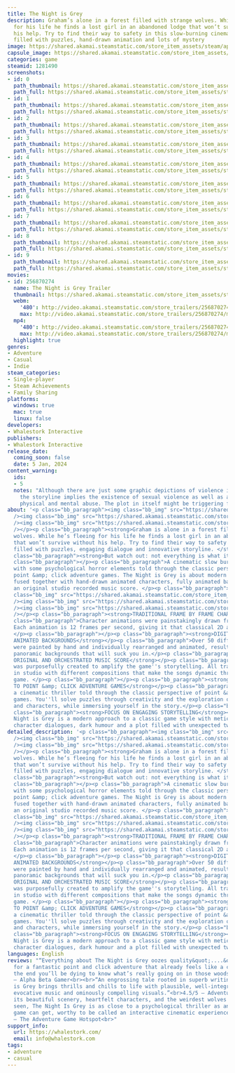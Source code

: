 ```yaml
---
title: The Night is Grey
description: Graham’s alone in a forest filled with strange wolves. While he’s fleeing
  for his life he finds a lost girl in an abandoned lodge that won’t survive without
  his help. Try to find their way to safety in this slow-burning cinematic thriller
  filled with puzzles, hand-drawn animation and lots of mystery
image: https://shared.akamai.steamstatic.com/store_item_assets/steam/apps/1281490/header.jpg?t=1732710355
capsule_image: https://shared.akamai.steamstatic.com/store_item_assets/steam/apps/1281490/capsule_231x87.jpg?t=1732710355
categories: game
steamid: 1281490
screenshots:
- id: 0
  path_thumbnail: https://shared.akamai.steamstatic.com/store_item_assets/steam/apps/1281490/ss_9285a672f168e8e56586624d0471fda5ffd690bc.600x338.jpg?t=1732710355
  path_full: https://shared.akamai.steamstatic.com/store_item_assets/steam/apps/1281490/ss_9285a672f168e8e56586624d0471fda5ffd690bc.1920x1080.jpg?t=1732710355
- id: 1
  path_thumbnail: https://shared.akamai.steamstatic.com/store_item_assets/steam/apps/1281490/ss_8764b8cace7e5b34004925e16291ced1a22239fe.600x338.jpg?t=1732710355
  path_full: https://shared.akamai.steamstatic.com/store_item_assets/steam/apps/1281490/ss_8764b8cace7e5b34004925e16291ced1a22239fe.1920x1080.jpg?t=1732710355
- id: 2
  path_thumbnail: https://shared.akamai.steamstatic.com/store_item_assets/steam/apps/1281490/ss_bea99682f8448f1c948a31ff834c19114bc43962.600x338.jpg?t=1732710355
  path_full: https://shared.akamai.steamstatic.com/store_item_assets/steam/apps/1281490/ss_bea99682f8448f1c948a31ff834c19114bc43962.1920x1080.jpg?t=1732710355
- id: 3
  path_thumbnail: https://shared.akamai.steamstatic.com/store_item_assets/steam/apps/1281490/ss_32f48342659cec58aae3e1840d6911d92ec48103.600x338.jpg?t=1732710355
  path_full: https://shared.akamai.steamstatic.com/store_item_assets/steam/apps/1281490/ss_32f48342659cec58aae3e1840d6911d92ec48103.1920x1080.jpg?t=1732710355
- id: 4
  path_thumbnail: https://shared.akamai.steamstatic.com/store_item_assets/steam/apps/1281490/ss_221f3fe3b80ac15fad0ca75ad8d1eda29fd920ec.600x338.jpg?t=1732710355
  path_full: https://shared.akamai.steamstatic.com/store_item_assets/steam/apps/1281490/ss_221f3fe3b80ac15fad0ca75ad8d1eda29fd920ec.1920x1080.jpg?t=1732710355
- id: 5
  path_thumbnail: https://shared.akamai.steamstatic.com/store_item_assets/steam/apps/1281490/ss_dda8db1c05c6954e8d93b7fc1f1c8a3f9ccba0a2.600x338.jpg?t=1732710355
  path_full: https://shared.akamai.steamstatic.com/store_item_assets/steam/apps/1281490/ss_dda8db1c05c6954e8d93b7fc1f1c8a3f9ccba0a2.1920x1080.jpg?t=1732710355
- id: 6
  path_thumbnail: https://shared.akamai.steamstatic.com/store_item_assets/steam/apps/1281490/ss_0e5d75774639410e7bb0a3a97c26fb549f5780ee.600x338.jpg?t=1732710355
  path_full: https://shared.akamai.steamstatic.com/store_item_assets/steam/apps/1281490/ss_0e5d75774639410e7bb0a3a97c26fb549f5780ee.1920x1080.jpg?t=1732710355
- id: 7
  path_thumbnail: https://shared.akamai.steamstatic.com/store_item_assets/steam/apps/1281490/ss_8834b9f69137816f653df48aec43f1fd9283816d.600x338.jpg?t=1732710355
  path_full: https://shared.akamai.steamstatic.com/store_item_assets/steam/apps/1281490/ss_8834b9f69137816f653df48aec43f1fd9283816d.1920x1080.jpg?t=1732710355
- id: 8
  path_thumbnail: https://shared.akamai.steamstatic.com/store_item_assets/steam/apps/1281490/ss_f4e56ffe994dc14e1fc68201894789eb4aa35628.600x338.jpg?t=1732710355
  path_full: https://shared.akamai.steamstatic.com/store_item_assets/steam/apps/1281490/ss_f4e56ffe994dc14e1fc68201894789eb4aa35628.1920x1080.jpg?t=1732710355
- id: 9
  path_thumbnail: https://shared.akamai.steamstatic.com/store_item_assets/steam/apps/1281490/ss_62e627e3e3faba98bb170480f07552109badbae5.600x338.jpg?t=1732710355
  path_full: https://shared.akamai.steamstatic.com/store_item_assets/steam/apps/1281490/ss_62e627e3e3faba98bb170480f07552109badbae5.1920x1080.jpg?t=1732710355
movies:
- id: 256870274
  name: The Night is Grey Trailer
  thumbnail: https://shared.akamai.steamstatic.com/store_item_assets/steam/apps/256870274/movie.293x165.jpg?t=1706175698
  webm:
    '480': http://video.akamai.steamstatic.com/store_trailers/256870274/movie480_vp9.webm?t=1706175698
    max: http://video.akamai.steamstatic.com/store_trailers/256870274/movie_max_vp9.webm?t=1706175698
  mp4:
    '480': http://video.akamai.steamstatic.com/store_trailers/256870274/movie480.mp4?t=1706175698
    max: http://video.akamai.steamstatic.com/store_trailers/256870274/movie_max.mp4?t=1706175698
  highlight: true
genres:
- Adventure
- Casual
- Indie
steam_categories:
- Single-player
- Steam Achievements
- Family Sharing
platforms:
  windows: true
  mac: true
  linux: false
developers:
- Whalestork Interactive
publishers:
- Whalestork Interactive
release_date:
  coming_soon: false
  date: 5 Jan, 2024
content_warning:
  ids:
  - 5
  notes: "Although there are just some graphic depictions of violence in the game,
    the storyline implies the existence of sexual violence as well as a history of
    physical and mental abuse. The plot in itself might be triggering for some players.\r\n\r\n"
about: '<p class="bb_paragraph"><img class="bb_img" src="https://shared.akamai.steamstatic.com/store_item_assets/steam/apps/1281490/extras/tnig-quotes_steam.png?t=1732710355"
  /><img class="bb_img" src="https://shared.akamai.steamstatic.com/store_item_assets/steam/apps/1281490/extras/SD01.png?t=1732710355"
  /><img class="bb_img" src="https://shared.akamai.steamstatic.com/store_item_assets/steam/apps/1281490/extras/TNIG_GIF_STEAM_1.gif?t=1732710355"
  /></p><p class="bb_paragraph"><strong>Graham is alone in a forest filled with strange
  wolves. While he’s fleeing for his life he finds a lost girl in an abandoned lodge
  that won’t survive without his help. Try to find their way to safety in this game
  filled with puzzles, engaging dialogue and innovative storyline. </strong></p><p
  class="bb_paragraph"><strong>But watch out: not everything is what it seems.</strong></p><p
  class="bb_paragraph"></p><p class="bb_paragraph">A cinematic slow burn thriller
  with some psychological horror elements told through the classic perspective of
  point &amp; click adventure games. The Night is Grey is about modern storytelling
  fused together with hand-drawn animated characters, fully animated backgrounds and
  an original studio recorded music score. </p><p class="bb_paragraph"></p><p class="bb_paragraph"><img
  class="bb_img" src="https://shared.akamai.steamstatic.com/store_item_assets/steam/apps/1281490/extras/TNIG_GIF_STEAM_2.gif?t=1732710355"
  /><img class="bb_img" src="https://shared.akamai.steamstatic.com/store_item_assets/steam/apps/1281490/extras/SD02.png?t=1732710355"
  /><img class="bb_img" src="https://shared.akamai.steamstatic.com/store_item_assets/steam/apps/1281490/extras/TNIG_BOAT_LOOP_BANNER_STEAM_2.gif?t=1732710355"
  /></p><p class="bb_paragraph"><strong>TRADITIONAL FRAME BY FRAME CHARACTER ANIMATION</strong></p><p
  class="bb_paragraph">Character animations were painstakingly drawn frame by frame.
  Each animation is 12 frames per second, giving it that classical 2D animations feel.
  </p><p class="bb_paragraph"></p><p class="bb_paragraph"><strong>DIGITALLY PAINTED
  ANIMATED BACKGROUNDS</strong></p><p class="bb_paragraph">Over 50 different locations
  were painted by hand and individually rearranged and animated, resulting in animated
  panoramic backgrounds that will suck you in.</p><p class="bb_paragraph"></p><p class="bb_paragraph"><strong>FULLY
  ORIGINAL AND ORCHESTRATED MUSIC SCORE</strong></p><p class="bb_paragraph">Our soundtrack
  was purposefully created to amplify the game''s storytelling. All tracks were recorded
  in studio with different compositions that make the songs dynamic throughout the
  game. </p><p class="bb_paragraph"></p><p class="bb_paragraph"><strong>A LOVE LETTER
  TO POINT &amp; CLICK ADVENTURE GAMES</strong></p><p class="bb_paragraph">This is
  a cinematic thriller told through the classic perspective of point &amp; click adventure
  games. You''ll solve puzzles through creativity and the exploration of sceneries
  and characters, while immersing yourself in the story.</p><p class="bb_paragraph"></p><p
  class="bb_paragraph"><strong>FOCUS ON ENGAGING STORYTELLING</strong></p><p class="bb_paragraph">The
  Night is Grey is a modern approach to a classic game style with meticulously written
  character dialogues, dark humour and a plot filled with unexpected twists.</p>'
detailed_description: '<p class="bb_paragraph"><img class="bb_img" src="https://shared.akamai.steamstatic.com/store_item_assets/steam/apps/1281490/extras/tnig-quotes_steam.png?t=1732710355"
  /><img class="bb_img" src="https://shared.akamai.steamstatic.com/store_item_assets/steam/apps/1281490/extras/SD01.png?t=1732710355"
  /><img class="bb_img" src="https://shared.akamai.steamstatic.com/store_item_assets/steam/apps/1281490/extras/TNIG_GIF_STEAM_1.gif?t=1732710355"
  /></p><p class="bb_paragraph"><strong>Graham is alone in a forest filled with strange
  wolves. While he’s fleeing for his life he finds a lost girl in an abandoned lodge
  that won’t survive without his help. Try to find their way to safety in this game
  filled with puzzles, engaging dialogue and innovative storyline. </strong></p><p
  class="bb_paragraph"><strong>But watch out: not everything is what it seems.</strong></p><p
  class="bb_paragraph"></p><p class="bb_paragraph">A cinematic slow burn thriller
  with some psychological horror elements told through the classic perspective of
  point &amp; click adventure games. The Night is Grey is about modern storytelling
  fused together with hand-drawn animated characters, fully animated backgrounds and
  an original studio recorded music score. </p><p class="bb_paragraph"></p><p class="bb_paragraph"><img
  class="bb_img" src="https://shared.akamai.steamstatic.com/store_item_assets/steam/apps/1281490/extras/TNIG_GIF_STEAM_2.gif?t=1732710355"
  /><img class="bb_img" src="https://shared.akamai.steamstatic.com/store_item_assets/steam/apps/1281490/extras/SD02.png?t=1732710355"
  /><img class="bb_img" src="https://shared.akamai.steamstatic.com/store_item_assets/steam/apps/1281490/extras/TNIG_BOAT_LOOP_BANNER_STEAM_2.gif?t=1732710355"
  /></p><p class="bb_paragraph"><strong>TRADITIONAL FRAME BY FRAME CHARACTER ANIMATION</strong></p><p
  class="bb_paragraph">Character animations were painstakingly drawn frame by frame.
  Each animation is 12 frames per second, giving it that classical 2D animations feel.
  </p><p class="bb_paragraph"></p><p class="bb_paragraph"><strong>DIGITALLY PAINTED
  ANIMATED BACKGROUNDS</strong></p><p class="bb_paragraph">Over 50 different locations
  were painted by hand and individually rearranged and animated, resulting in animated
  panoramic backgrounds that will suck you in.</p><p class="bb_paragraph"></p><p class="bb_paragraph"><strong>FULLY
  ORIGINAL AND ORCHESTRATED MUSIC SCORE</strong></p><p class="bb_paragraph">Our soundtrack
  was purposefully created to amplify the game''s storytelling. All tracks were recorded
  in studio with different compositions that make the songs dynamic throughout the
  game. </p><p class="bb_paragraph"></p><p class="bb_paragraph"><strong>A LOVE LETTER
  TO POINT &amp; CLICK ADVENTURE GAMES</strong></p><p class="bb_paragraph">This is
  a cinematic thriller told through the classic perspective of point &amp; click adventure
  games. You''ll solve puzzles through creativity and the exploration of sceneries
  and characters, while immersing yourself in the story.</p><p class="bb_paragraph"></p><p
  class="bb_paragraph"><strong>FOCUS ON ENGAGING STORYTELLING</strong></p><p class="bb_paragraph">The
  Night is Grey is a modern approach to a classic game style with meticulously written
  character dialogues, dark humour and a plot filled with unexpected twists.</p>'
languages: English
reviews: "“Everything about The Night is Grey oozes quality&quot;....&quot;It makes
  for a fantastic point and click adventure that already feels like a classic. By
  the end you’ll be dying to know what’s really going on in those woods. Highly recommended.”<br>4.5/5
  – Alpha Beta Gamer<br><br>“An engrossing tale rooted in superb writing, The Night
  is Grey brings thrills and chills to life with plausible, well-integrated puzzles,
  evocative music and ominously compelling visuals.”<br>4.5/5 – Adventure Gamers<br><br>“With
  its beautiful scenery, heartfelt characters, and the weirdest wolves you’ve ever
  seen, The Night Is Grey is as close to a psychological thriller as an adventure
  game can get, worthy to be called an interactive cinematic experience.”<br>9/10
  – The Adventure Game Hotspot<br>"
support_info:
  url: https://whalestork.com/
  email: info@whalestork.com
tags:
- adventure
- casual
---
```


